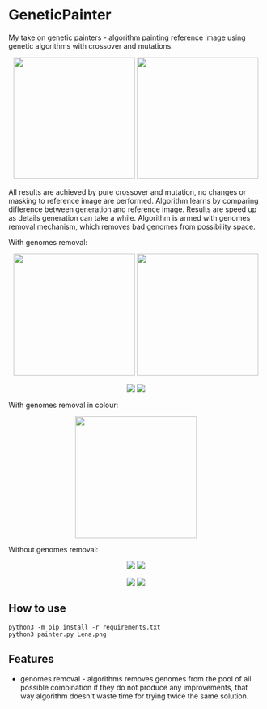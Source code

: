 # GeneticPainter
My take on genetic painters - algorithm painting reference image using genetic algorithms with crossover and mutations.

<p align="center">
  <img src=https://github.com/PeterWaIIace/GeneticPainter/assets/40773550/a358f9c7-b862-488e-8603-c27a79675bf9 width="240" height="240">
  <img src=https://github.com/PeterWaIIace/GeneticPainter/assets/40773550/034b145d-ecd9-43c9-abf7-d08e55e1536e width="240" height="240">
</p>

All results are achieved by pure crossover and mutation, no changes or masking to reference image are performed. Algorithm learns by comparing difference between generation and reference image.
Results are speed up as details generation can take a while. Algorithm is armed with genomes removal mechanism, which removes bad genomes from possibility space.

With genomes removal:
<p align="center">
  <img src=https://user-images.githubusercontent.com/40773550/228096507-9778ba91-0704-440e-8fe7-475d73d87731.png width="240" height="240">
  <img src=https://user-images.githubusercontent.com/40773550/228100220-3f8be211-896a-440f-9829-57247c1e3208.gif width="240" height="240">
</p>

<p align="center">
  <img src=https://user-images.githubusercontent.com/40773550/227058736-05288799-372a-478e-8438-4cf3278cb5fb.jpg>
  <img src=https://user-images.githubusercontent.com/40773550/228823398-426f4754-0f39-47e8-b9ce-eb4787787c3f.gif>
</p>


With genomes removal in colour:

<p align="center">
  <img src=https://user-images.githubusercontent.com/40773550/228984764-37cecee3-1a10-46f2-9044-478daee041b1.gif width="240" height="240">
</p>

Without genomes removal:

<p align="center">
  <img src=https://user-images.githubusercontent.com/40773550/227058736-05288799-372a-478e-8438-4cf3278cb5fb.jpg>
  <img src=https://user-images.githubusercontent.com/40773550/227059714-6f07d2cd-d3a9-415e-87c9-4f5adc20aed5.gif>
</p>

<p align="center">
  <img src=https://user-images.githubusercontent.com/40773550/227060384-e43f812f-5a57-4e06-ae35-2751db01ecf4.jpg>
  <img src=https://user-images.githubusercontent.com/40773550/227060570-0078867d-45c9-42a3-920d-3fcdc67f8629.gif>
</p>

## How to use

```
python3 -m pip install -r requirements.txt
python3 painter.py Lena.png
```

## Features
- genomes removal - algorithms removes genomes from the pool of all possible combination if they do not produce any improvements, that way algorithm doesn't waste time for trying twice the same solution.
